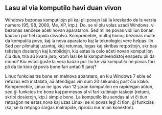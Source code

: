

<div id="corps">

<h2>Lasu al via komputilo havi duan vivon</h2>

Windows bezonas komputilojn pli kaj pli povajn laŭ la kreskado de la versia numero (95, 98, 2000, Me, XP, ktp.). Do, se vi plu volas uzadi Windows, vi bezonas senĉese aĉeti novan aparataron. Sed mi ne povas vidi iun bonan kaŭzon por tiel rapida disvolvo. Kompreneble, multaj homoj bezonas multe da komputila povo, kaj la nova aparataro kaj la teknologioj vere helpas ilin. Sed por plimultaj uzantoj, kiuj retumas, legas kaj skribas retpoŝtojn, skribas tekstajn dosierojn kaj lumbildojn, kiu estas la celo aĉeti novan komputilon ĉiu dua, tria aŭ kvara jaro, krom lasi ke la komputilvendistoj enspezu pli da mono? Kiu estas ĝuste la vera kaŭzo por tio ke via komputilo ne povas fari pli da tio kion ĝi povis bone fari antaŭ 5 jaroj?

Linux funkcias tre bone en malnova aparataro, en kiu Windows 7 eble eĉ refuzus esti instalata, aŭ atendigus vin dum 20 sekundoj post ĉiu klako. Kompreneble, Linux ne igos vian 12-jaran komputilon en rapidegan aŭton, sed ĝi funkcios tre bone kaj permesos al vi fari kutimajn taskojn (retumi, skribi dosierojn, ktp.) simple bone. La komputilo kiu sendas al vi ĉi tiun retpaĝon ne estas nova kaj uzas Linux: se vi povas legi ĉi tion, ĝi funkcias (kaj se la retpaĝo ŝarĝas malrapide, riproĉu nur mian konekton).

</div>


